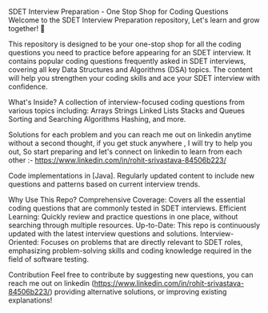 SDET Interview Preparation - One Stop Shop for Coding Questions
Welcome to the SDET Interview Preparation repository, Let's learn and grow together! 🚀

This repository is designed to be your one-stop shop for all the coding questions you need to practice before appearing for an SDET interview. It contains popular coding questions frequently asked in SDET interviews, covering all key Data Structures and Algorithms (DSA) topics. The content will help you strengthen your coding skills and ace your SDET interview with confidence.

What's Inside?
A collection of interview-focused coding questions from various topics including:
Arrays
Strings
Linked Lists
Stacks and Queues
Sorting and Searching Algorithms
Hashing, and more.

Solutions for each problem and you can reach me out on linkedin anytime without a second thought, if you get stuck anywhere , I will try to help you out, So start preparing and let's connect on linkedin to learn from each other :- https://www.linkedin.com/in/rohit-srivastava-84506b223/

Code implementations in [Java].
Regularly updated content to include new questions and patterns based on current interview trends.

Why Use This Repo?
Comprehensive Coverage: Covers all the essential coding questions that are commonly tested in SDET interviews.
Efficient Learning: Quickly review and practice questions in one place, without searching through multiple resources.
Up-to-Date: This repo is continuously updated with the latest interview questions and solutions.
Interview-Oriented: Focuses on problems that are directly relevant to SDET roles, emphasizing problem-solving skills and coding knowledge required in the field of software testing.

Contribution
Feel free to contribute by suggesting new questions, you can reach me out on linkedin (https://www.linkedin.com/in/rohit-srivastava-84506b223/) providing alternative solutions, or improving existing explanations!
